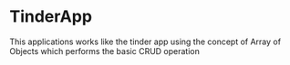 # TinderApp
This applications works like the tinder app using the concept of Array of Objects which performs the basic CRUD operation 
